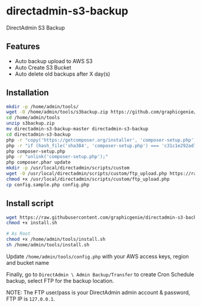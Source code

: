 # directadmin-s3-backup

DirectAdmin S3 Backup

## Features

- Auto backup upload to AWS S3
- Auto Create S3 Bucket
- Auto delete old backups after X day(s)

## Installation

```bash
mkdir -p /home/admin/tools/
wget -O /home/admin/tools/s3backup.zip https://github.com/graphicgenie/directadmin-s3-backup/archive/master.zip
cd /home/admin/tools
unzip s3backup.zip
mv directadmin-s3-backup-master directadmin-s3-backup
cd directadmin-s3-backup
php -r "copy('https://getcomposer.org/installer', 'composer-setup.php');"
php -r "if (hash_file('sha384', 'composer-setup.php') === 'c31c1e292ad7be5f49291169c0ac8f683499edddcfd4e42232982d0fd193004208a58ff6f353fde0012d35fdd72bc394') { echo 'Installer verified'; } else { echo 'Installer corrupt'; unlink('composer-setup.php'); } echo PHP_EOL;"
php composer-setup.php
php -r "unlink('composer-setup.php');"
php composer.phar update
mkdir -p /usr/local/directadmin/scripts/custom
wget -O /usr/local/directadmin/scripts/custom/ftp_upload.php https://raw.githubusercontent.com/graphicgenie/directadmin-s3-backup/master/upload-script.sh
chmod +x /usr/local/directadmin/scripts/custom/ftp_upload.php
cp config.sample.php config.php
```

## Install script
```bash
wget https://raw.githubusercontent.com/graphicgenie/directadmin-s3-backup/master/install.sh
chmod +x install.sh

# As Root
chmod +x /home/admin/tools/install.sh
sh /home/admin/tools/install.sh
```

Update `/home/admin/tools/config.php` with your AWS access keys, region and bucket name

Finally, go to `DirectAdmin \ Admin Backup/Transfer` to create Cron Schedule backup, select FTP for the backup location.

NOTE: The FTP user/pass is your DirectAdmin admin account & password, FTP IP is `127.0.0.1`.
